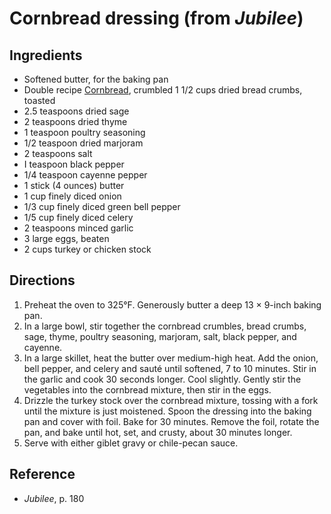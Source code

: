 # Cornbread dressing (from _Jubilee_)

## Ingredients

- Softened butter, for the baking pan
- Double recipe [Cornbread](../bread/jubilee-cornbread), crumbled 1 1/2 cups dried bread crumbs, toasted
- 2.5 teaspoons dried sage
- 2 teaspoons dried thyme
- 1 teaspoon poultry seasoning
- 1/2 teaspoon dried marjoram
- 2 teaspoons salt
- I teaspoon black pepper
- 1/4 teaspoon cayenne pepper
- 1 stick (4 ounces) butter
- 1 cup finely diced onion
- 1/3 cup finely diced green bell pepper
- 1/5 cup finely diced celery
- 2 teaspoons minced garlic
- 3 large eggs, beaten
- 2 cups turkey or chicken stock

## Directions

1. Preheat the oven to 325°F. Generously butter a deep 13 × 9-inch baking pan.
2. In a large bowl, stir together the cornbread crumbles, bread crumbs, sage, thyme, poultry seasoning, marjoram, salt, black pepper, and cayenne.
3. In a large skillet, heat the butter over medium-high heat. Add the onion, bell pepper, and celery and sauté until softened, 7 to 10 minutes. Stir in the garlic and cook 30 seconds longer. Cool slightly. Gently stir the vegetables into the cornbread mixture, then stir in the eggs.
4. Drizzle the turkey stock over the cornbread mixture, tossing with a fork until the mixture is just moistened. Spoon the dressing into the baking pan and cover with foil. Bake for 30 minutes. Remove the foil, rotate the pan, and bake until hot, set, and crusty, about 30 minutes longer.
5. Serve with either giblet gravy or chile-pecan sauce.

## Reference

- _Jubilee_, p. 180
